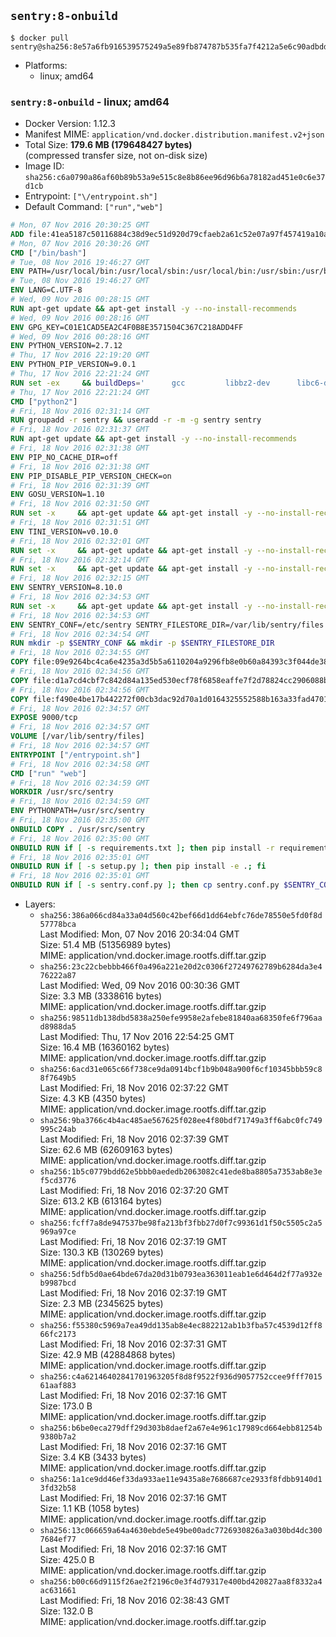 ## `sentry:8-onbuild`

```console
$ docker pull sentry@sha256:8e57a6fb916539575249a5e89fb874787b535fa7f4212a5e6c90adbdd26af809
```

-	Platforms:
	-	linux; amd64

### `sentry:8-onbuild` - linux; amd64

-	Docker Version: 1.12.3
-	Manifest MIME: `application/vnd.docker.distribution.manifest.v2+json`
-	Total Size: **179.6 MB (179648427 bytes)**  
	(compressed transfer size, not on-disk size)
-	Image ID: `sha256:c6a0790a86af60b89b53a9e515c8e8b86ee96d96b6a78182ad451e0c6e37d1cb`
-	Entrypoint: `["\/entrypoint.sh"]`
-	Default Command: `["run","web"]`

```dockerfile
# Mon, 07 Nov 2016 20:30:25 GMT
ADD file:41ea5187c50116884c38d9ec51d920d79cfaeb2a61c52e07a97f457419a10a4f in / 
# Mon, 07 Nov 2016 20:30:26 GMT
CMD ["/bin/bash"]
# Tue, 08 Nov 2016 19:46:27 GMT
ENV PATH=/usr/local/bin:/usr/local/sbin:/usr/local/bin:/usr/sbin:/usr/bin:/sbin:/bin
# Tue, 08 Nov 2016 19:46:27 GMT
ENV LANG=C.UTF-8
# Wed, 09 Nov 2016 00:28:15 GMT
RUN apt-get update && apt-get install -y --no-install-recommends 		ca-certificates 		libgdbm3 		libsqlite3-0 		libssl1.0.0 	&& rm -rf /var/lib/apt/lists/*
# Wed, 09 Nov 2016 00:28:16 GMT
ENV GPG_KEY=C01E1CAD5EA2C4F0B8E3571504C367C218ADD4FF
# Wed, 09 Nov 2016 00:28:16 GMT
ENV PYTHON_VERSION=2.7.12
# Thu, 17 Nov 2016 22:19:20 GMT
ENV PYTHON_PIP_VERSION=9.0.1
# Thu, 17 Nov 2016 22:21:24 GMT
RUN set -ex 	&& buildDeps=' 		gcc 		libbz2-dev 		libc6-dev 		libdb-dev 		libgdbm-dev 		libncurses-dev 		libreadline-dev 		libsqlite3-dev 		libssl-dev 		make 		tcl-dev 		tk-dev 		wget 		xz-utils 		zlib1g-dev 	' 	&& apt-get update && apt-get install -y $buildDeps --no-install-recommends && rm -rf /var/lib/apt/lists/* 		&& wget -O python.tar.xz "https://www.python.org/ftp/python/${PYTHON_VERSION%%[a-z]*}/Python-$PYTHON_VERSION.tar.xz" 	&& wget -O python.tar.xz.asc "https://www.python.org/ftp/python/${PYTHON_VERSION%%[a-z]*}/Python-$PYTHON_VERSION.tar.xz.asc" 	&& export GNUPGHOME="$(mktemp -d)" 	&& gpg --keyserver ha.pool.sks-keyservers.net --recv-keys "$GPG_KEY" 	&& gpg --batch --verify python.tar.xz.asc python.tar.xz 	&& rm -r "$GNUPGHOME" python.tar.xz.asc 	&& mkdir -p /usr/src/python 	&& tar -xJC /usr/src/python --strip-components=1 -f python.tar.xz 	&& rm python.tar.xz 		&& cd /usr/src/python 	&& ./configure 		--enable-shared 		--enable-unicode=ucs4 	&& make -j$(nproc) 	&& make install 	&& ldconfig 			&& wget -O /tmp/get-pip.py 'https://bootstrap.pypa.io/get-pip.py' 		&& python2 /tmp/get-pip.py "pip==$PYTHON_PIP_VERSION" 		&& rm /tmp/get-pip.py 	&& pip install --no-cache-dir --upgrade --force-reinstall "pip==$PYTHON_PIP_VERSION" 	&& [ "$(pip list |tac|tac| awk -F '[ ()]+' '$1 == "pip" { print $2; exit }')" = "$PYTHON_PIP_VERSION" ] 		&& find /usr/local -depth 		\( 			\( -type d -a -name test -o -name tests \) 			-o 			\( -type f -a -name '*.pyc' -o -name '*.pyo' \) 		\) -exec rm -rf '{}' + 	&& apt-get purge -y --auto-remove $buildDeps 	&& rm -rf /usr/src/python ~/.cache
# Thu, 17 Nov 2016 22:21:24 GMT
CMD ["python2"]
# Fri, 18 Nov 2016 02:31:14 GMT
RUN groupadd -r sentry && useradd -r -m -g sentry sentry
# Fri, 18 Nov 2016 02:31:37 GMT
RUN apt-get update && apt-get install -y --no-install-recommends         gcc         git         libffi-dev         libjpeg-dev         libpq-dev         libxml2-dev         libxslt-dev         libyaml-dev     && rm -rf /var/lib/apt/lists/*
# Fri, 18 Nov 2016 02:31:38 GMT
ENV PIP_NO_CACHE_DIR=off
# Fri, 18 Nov 2016 02:31:38 GMT
ENV PIP_DISABLE_PIP_VERSION_CHECK=on
# Fri, 18 Nov 2016 02:31:39 GMT
ENV GOSU_VERSION=1.10
# Fri, 18 Nov 2016 02:31:50 GMT
RUN set -x     && apt-get update && apt-get install -y --no-install-recommends wget && rm -rf /var/lib/apt/lists/*     && wget -O /usr/local/bin/gosu "https://github.com/tianon/gosu/releases/download/$GOSU_VERSION/gosu-$(dpkg --print-architecture)"     && wget -O /usr/local/bin/gosu.asc "https://github.com/tianon/gosu/releases/download/$GOSU_VERSION/gosu-$(dpkg --print-architecture).asc"     && export GNUPGHOME="$(mktemp -d)"     && gpg --keyserver ha.pool.sks-keyservers.net --recv-keys B42F6819007F00F88E364FD4036A9C25BF357DD4     && gpg --batch --verify /usr/local/bin/gosu.asc /usr/local/bin/gosu     && rm -r "$GNUPGHOME" /usr/local/bin/gosu.asc     && chmod +x /usr/local/bin/gosu     && gosu nobody true     && apt-get purge -y --auto-remove wget
# Fri, 18 Nov 2016 02:31:51 GMT
ENV TINI_VERSION=v0.10.0
# Fri, 18 Nov 2016 02:32:01 GMT
RUN set -x     && apt-get update && apt-get install -y --no-install-recommends wget && rm -rf /var/lib/apt/lists/*     && wget -O /usr/local/bin/tini "https://github.com/krallin/tini/releases/download/$TINI_VERSION/tini"     && wget -O /usr/local/bin/tini.asc "https://github.com/krallin/tini/releases/download/$TINI_VERSION/tini.asc"     && export GNUPGHOME="$(mktemp -d)"     && gpg --keyserver ha.pool.sks-keyservers.net --recv-keys 6380DC428747F6C393FEACA59A84159D7001A4E5     && gpg --batch --verify /usr/local/bin/tini.asc /usr/local/bin/tini     && rm -r "$GNUPGHOME" /usr/local/bin/tini.asc     && chmod +x /usr/local/bin/tini     && tini -h     && apt-get purge -y --auto-remove wget
# Fri, 18 Nov 2016 02:32:14 GMT
RUN set -x     && apt-get update && apt-get install -y --no-install-recommends make && rm -rf /var/lib/apt/lists/*     && pip install librabbitmq==1.6.1     && python -c 'import librabbitmq'     && apt-get purge -y --auto-remove make
# Fri, 18 Nov 2016 02:32:15 GMT
ENV SENTRY_VERSION=8.10.0
# Fri, 18 Nov 2016 02:34:53 GMT
RUN set -x     && apt-get update && apt-get install -y --no-install-recommends wget && rm -rf /var/lib/apt/lists/*     && mkdir -p /usr/src/sentry     && wget -O /usr/src/sentry/sentry-${SENTRY_VERSION}-py27-none-any.whl "https://github.com/getsentry/sentry/releases/download/${SENTRY_VERSION}/sentry-${SENTRY_VERSION}-py27-none-any.whl"     && wget -O /usr/src/sentry/sentry-${SENTRY_VERSION}-py27-none-any.whl.asc "https://github.com/getsentry/sentry/releases/download/${SENTRY_VERSION}/sentry-${SENTRY_VERSION}-py27-none-any.whl.asc"     && wget -O /usr/src/sentry/sentry_plugins-${SENTRY_VERSION}-py2.py3-none-any.whl "https://github.com/getsentry/sentry/releases/download/${SENTRY_VERSION}/sentry_plugins-${SENTRY_VERSION}-py2.py3-none-any.whl"     && wget -O /usr/src/sentry/sentry_plugins-${SENTRY_VERSION}-py2.py3-none-any.whl.asc "https://github.com/getsentry/sentry/releases/download/${SENTRY_VERSION}/sentry_plugins-${SENTRY_VERSION}-py2.py3-none-any.whl.asc"     && export GNUPGHOME="$(mktemp -d)"     && gpg --keyserver ha.pool.sks-keyservers.net --recv-keys D8749766A66DD714236A932C3B2D400CE5BBCA60     && gpg --batch --verify /usr/src/sentry/sentry-${SENTRY_VERSION}-py27-none-any.whl.asc /usr/src/sentry/sentry-${SENTRY_VERSION}-py27-none-any.whl     && gpg --batch --verify /usr/src/sentry/sentry_plugins-${SENTRY_VERSION}-py2.py3-none-any.whl.asc /usr/src/sentry/sentry_plugins-${SENTRY_VERSION}-py2.py3-none-any.whl     && pip install         /usr/src/sentry/sentry-${SENTRY_VERSION}-py27-none-any.whl         /usr/src/sentry/sentry_plugins-${SENTRY_VERSION}-py2.py3-none-any.whl     && sentry --help     && sentry plugins list     && rm -r "$GNUPGHOME" /usr/src/sentry     && apt-get purge -y --auto-remove wget
# Fri, 18 Nov 2016 02:34:53 GMT
ENV SENTRY_CONF=/etc/sentry SENTRY_FILESTORE_DIR=/var/lib/sentry/files
# Fri, 18 Nov 2016 02:34:54 GMT
RUN mkdir -p $SENTRY_CONF && mkdir -p $SENTRY_FILESTORE_DIR
# Fri, 18 Nov 2016 02:34:55 GMT
COPY file:09e9264bc4ca6e4235a3d5b5a6110204a9296fb8e0b60a84393c3f044de3863f in /etc/sentry/ 
# Fri, 18 Nov 2016 02:34:56 GMT
COPY file:d1a7cd4cbf7c842d84a135ed530ecf78f6858eaffe7f2d78824cc2906088bdd1 in /etc/sentry/ 
# Fri, 18 Nov 2016 02:34:56 GMT
COPY file:f490e4be17b442272f00cb3dac92d70a1d0164325552588b163a33fad4701f18 in /entrypoint.sh 
# Fri, 18 Nov 2016 02:34:57 GMT
EXPOSE 9000/tcp
# Fri, 18 Nov 2016 02:34:57 GMT
VOLUME [/var/lib/sentry/files]
# Fri, 18 Nov 2016 02:34:57 GMT
ENTRYPOINT ["/entrypoint.sh"]
# Fri, 18 Nov 2016 02:34:58 GMT
CMD ["run" "web"]
# Fri, 18 Nov 2016 02:34:59 GMT
WORKDIR /usr/src/sentry
# Fri, 18 Nov 2016 02:34:59 GMT
ENV PYTHONPATH=/usr/src/sentry
# Fri, 18 Nov 2016 02:35:00 GMT
ONBUILD COPY . /usr/src/sentry
# Fri, 18 Nov 2016 02:35:00 GMT
ONBUILD RUN if [ -s requirements.txt ]; then pip install -r requirements.txt; fi
# Fri, 18 Nov 2016 02:35:01 GMT
ONBUILD RUN if [ -s setup.py ]; then pip install -e .; fi
# Fri, 18 Nov 2016 02:35:01 GMT
ONBUILD RUN if [ -s sentry.conf.py ]; then cp sentry.conf.py $SENTRY_CONF/; fi 	&& if [ -s config.yml ]; then cp config.yml $SENTRY_CONF/; fi
```

-	Layers:
	-	`sha256:386a066cd84a33a04d560c42bef66d1dd64ebfc76de78550e5fd0f8d57778bca`  
		Last Modified: Mon, 07 Nov 2016 20:34:04 GMT  
		Size: 51.4 MB (51356989 bytes)  
		MIME: application/vnd.docker.image.rootfs.diff.tar.gzip
	-	`sha256:23c22cbebbb466f0a496a221e20d2c0306f27249762789b6284da3e476222a87`  
		Last Modified: Wed, 09 Nov 2016 00:30:36 GMT  
		Size: 3.3 MB (3338616 bytes)  
		MIME: application/vnd.docker.image.rootfs.diff.tar.gzip
	-	`sha256:98511db138dbd5838a250efe9958e2afebe81840aa68350fe6f796aad8988da5`  
		Last Modified: Thu, 17 Nov 2016 22:54:25 GMT  
		Size: 16.4 MB (16360162 bytes)  
		MIME: application/vnd.docker.image.rootfs.diff.tar.gzip
	-	`sha256:6acd31e065c66f738ce9da0914bcf1b9b048a900f6cf10345bbb59c88f7649b5`  
		Last Modified: Fri, 18 Nov 2016 02:37:22 GMT  
		Size: 4.3 KB (4350 bytes)  
		MIME: application/vnd.docker.image.rootfs.diff.tar.gzip
	-	`sha256:9ba3766c4b4ac485ae567625f028ee4f80bdf71749a3ff6abc0fc749995c24ab`  
		Last Modified: Fri, 18 Nov 2016 02:37:39 GMT  
		Size: 62.6 MB (62609163 bytes)  
		MIME: application/vnd.docker.image.rootfs.diff.tar.gzip
	-	`sha256:1b5c0779bdd62e5bbb0aededb2063082c41ede8ba8805a7353ab8e3ef5cd3776`  
		Last Modified: Fri, 18 Nov 2016 02:37:20 GMT  
		Size: 613.2 KB (613164 bytes)  
		MIME: application/vnd.docker.image.rootfs.diff.tar.gzip
	-	`sha256:fcff7a8de947537be98fa213bf3fbb27d0f7c99361d1f50c5505c2a5969a97ce`  
		Last Modified: Fri, 18 Nov 2016 02:37:19 GMT  
		Size: 130.3 KB (130269 bytes)  
		MIME: application/vnd.docker.image.rootfs.diff.tar.gzip
	-	`sha256:5dfb5d0ae64bde67da20d31b0793ea363011eab1e6d464d2f77a932eb9987bcd`  
		Last Modified: Fri, 18 Nov 2016 02:37:19 GMT  
		Size: 2.3 MB (2345625 bytes)  
		MIME: application/vnd.docker.image.rootfs.diff.tar.gzip
	-	`sha256:f55380c5969a7ea49dd135ab8e4ec882212ab1b3fba57c4539d12ff866fc2173`  
		Last Modified: Fri, 18 Nov 2016 02:37:31 GMT  
		Size: 42.9 MB (42884868 bytes)  
		MIME: application/vnd.docker.image.rootfs.diff.tar.gzip
	-	`sha256:c4a62146402841701963205f8d8f9522f936d9057752ccee9fff701561aaf883`  
		Last Modified: Fri, 18 Nov 2016 02:37:16 GMT  
		Size: 173.0 B  
		MIME: application/vnd.docker.image.rootfs.diff.tar.gzip
	-	`sha256:b6be0eca279dff29d303b8daef2a67e4e961c17989cd664ebb81254b9380b7a2`  
		Last Modified: Fri, 18 Nov 2016 02:37:16 GMT  
		Size: 3.4 KB (3433 bytes)  
		MIME: application/vnd.docker.image.rootfs.diff.tar.gzip
	-	`sha256:1a1ce9dd46ef33da933ae11e9435a8e7686687ce2933f8fdbb9140d13fd32b58`  
		Last Modified: Fri, 18 Nov 2016 02:37:16 GMT  
		Size: 1.1 KB (1058 bytes)  
		MIME: application/vnd.docker.image.rootfs.diff.tar.gzip
	-	`sha256:13c066659a64a4630ebde5e49be00adc7726930826a3a030bd4dc3007684ef77`  
		Last Modified: Fri, 18 Nov 2016 02:37:16 GMT  
		Size: 425.0 B  
		MIME: application/vnd.docker.image.rootfs.diff.tar.gzip
	-	`sha256:b00c66d9115f26ae2f2196c0e3f4d79317e400bd420827aa8f8332a4ac631661`  
		Last Modified: Fri, 18 Nov 2016 02:38:43 GMT  
		Size: 132.0 B  
		MIME: application/vnd.docker.image.rootfs.diff.tar.gzip
